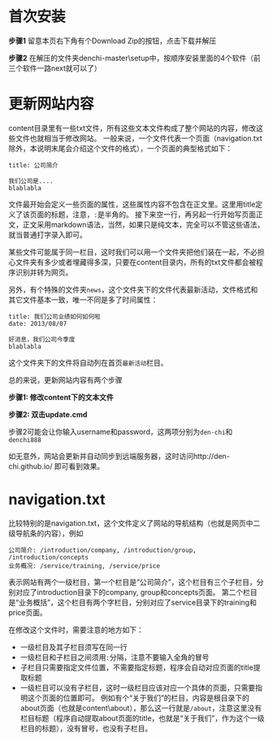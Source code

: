 首次安装
========

**步骤1**
留意本页右下角有个Download Zip的按钮，点击下载并解压

**步骤2**
在解压的文件夹denchi-master\setup中，按顺序安装里面的4个软件（前三个软件一路next就可以了）


更新网站内容
============
content目录里有一些txt文件，所有这些文本文件构成了整个网站的内容，修改这些文件也就相当于修改网站。
一般来说，一个文件代表一个页面（navigation.txt除外，本说明末尾会介绍这个文件的格式），一个页面的典型格式如下：

```
title: 公司简介

我们公司是....
blablabla
```

文件最开始会定义一些页面的属性，这些属性内容不包含在正文里。这里用title定义了该页面的标题，注意，```:```是半角的。
接下来空一行，再另起一行开始写页面正文，正文采用markdown语法，当然，如果只是纯文本，完全可以不管这些语法，就当普通打字录入即可。

某些文件可能属于同一栏目，这时我们可以用一个文件夹把他们装在一起，不必担心文件夹有多少或者埋藏得多深，只要在content目录内，所有的txt文件都会被程序识别并转为网页。

另外，有个特殊的文件夹```news```，这个文件夹下的文件代表最新活动，文件格式和其它文件基本一致，唯一不同是多了时间属性：

```
title: 我们公司业绩如何如何啦
date: 2013/08/07

好消息，我们公司今季度
blablabla
```

这个文件夹下的文件将自动列在首页```最新活动```栏目。

总的来说，更新网站内容有两个步骤

**步骤1: 修改content下的文本文件**

**步骤2: 双击update.cmd**

步骤2可能会让你输入username和password，这两项分别为```den-chi```和```denchi888```

如无意外，网站会更新并自动同步到远端服务器，这时访问http://den-chi.github.io/ 即可看到效果。


navigation.txt
==============

比较特别的是navigation.txt，这个文件定义了网站的导航结构（也就是网页中二级导航条的内容），例如

```
公司简介: /introduction/company, /introduction/group, /introduction/concepts
业务概况: /service/training, /service/price
```
表示网站有两个一级栏目，第一个栏目是“公司简介”，这个栏目有三个子栏目，分别对应了introduction目录下的company, group和concepts页面。
第二个栏目是“业务概括”，这个栏目有两个字栏目，分别对应了service目录下的training和price页面。

在修改这个文件时，需要注意的地方如下：
* 一级栏目及其子栏目须写在同一行
* 一级栏目和子栏目之间须用```:```分隔，注意不要输入全角的冒号
* 子栏目只需要指定文件位置，不需要指定标题，程序会自动对应页面的title提取标题
* 一级栏目可以没有子栏目，这时一级栏目应该对应一个具体的页面，只需要指明这个页面的位置即可。
  例如有个“关于我们”的栏目，内容是根目录下的about页面（也就是content\about），那么这一行就是```/about```，注意这里没有栏目标题（程序自动提取about页面的title，也就是“关于我们”，作为这个一级栏目的标题），没有冒号，也没有子栏目。
  
